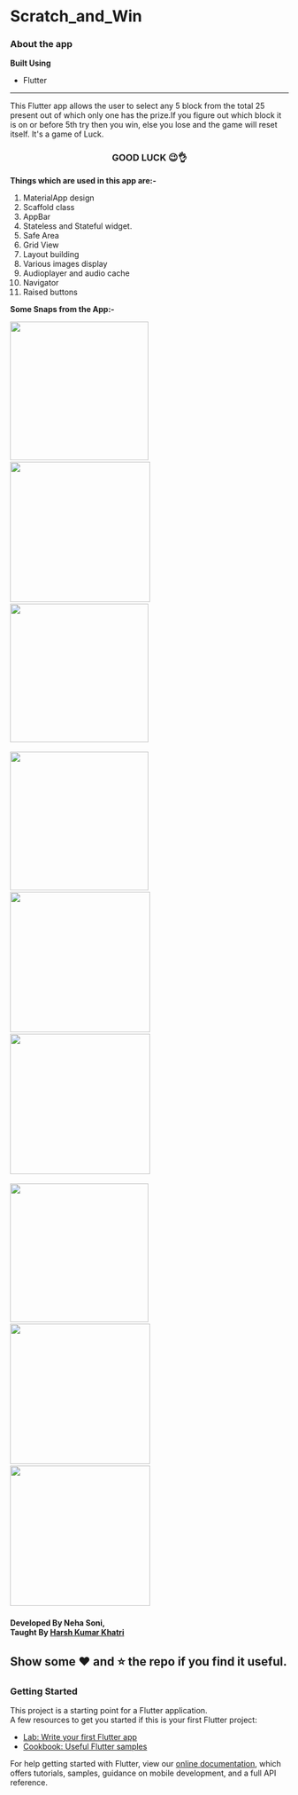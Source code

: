 # Scratch_and_Win
### About the app
<b>Built Using</b>
<ul><li>Flutter</li></ul>
<hr/>
This Flutter app allows the user to select any 5 block from the total 25 present out of which only one has the prize.If you figure out which block it is on or before 5th try then you win, else you lose and the game will reset itself. It's a game of Luck.
<h3 align="center">GOOD LUCK 😉👌</h3>
<b>Things which are used in this app are:-</b>
<ol>
  <li>MaterialApp design</li>
  <li>Scaffold class</li>
  <li>AppBar</li>
  <li>Stateless and Stateful widget.</li>
  <li>Safe Area</li>
  <li>Grid View</li>
  <li>Layout building</li>
  <li>Various images display</li>
  <li>Audioplayer and audio cache</li>
  <li>Navigator</li>
  <li>Raised buttons</li>
</ol>
<b>Some Snaps from the App:-</b>
<p float="left">
<img src="project_images/homepage.png" width="250"/> &nbsp; &nbsp;  &nbsp; &nbsp; &nbsp; &nbsp;  &nbsp; &nbsp;
<img src="project_images/gamerules.png" width="253"/> &nbsp; &nbsp;  &nbsp; &nbsp; &nbsp; &nbsp;  &nbsp; &nbsp;
<img src="project_images/playgame_1.png" width="250"/> &nbsp; &nbsp;  &nbsp; &nbsp; &nbsp; &nbsp;  &nbsp; &nbsp;  
</p>
<p float="left">
<img src="project_images/playgame_2.png" width="250"/> &nbsp; &nbsp;  &nbsp; &nbsp; &nbsp; &nbsp;  &nbsp; &nbsp;
<img src="project_images/playgame_3.png" width="253"/>  &nbsp; &nbsp;  &nbsp; &nbsp; &nbsp; &nbsp;  &nbsp; &nbsp;
<img src="project_images/playgame_4.png" width="253"/>  &nbsp; &nbsp;  &nbsp; &nbsp;  
</p>
<p float="left">
<img src="project_images/playgame_5.png" width="250"/> &nbsp; &nbsp;  &nbsp; &nbsp; &nbsp; &nbsp;  &nbsp; &nbsp;
<img src="project_images/playgame_6.png" width="253"/>  &nbsp; &nbsp;  &nbsp; &nbsp; &nbsp; &nbsp;  &nbsp; &nbsp;
<img src="project_images/playgame_7.png" width="253"/>  &nbsp; &nbsp;  &nbsp; &nbsp;  
</p>

<h4>Developed By Neha Soni,<br/>Taught By <a href="https://github.com/harshkumarkhatri">Harsh Kumar Khatri</a></h4>

## Show some ❤️ and ⭐ the repo if you find it useful.
 ### Getting Started
This project is a starting point for a Flutter application.
<br/>
A few resources to get you started if this is your first Flutter project:
<ul>
 <li>
  <a href="https://flutter.dev/docs/get-started/codelab">Lab: Write your first Flutter app</a>
 </li>
 <li>
  <a href="https://flutter.dev/docs/cookbook">Cookbook: Useful Flutter samples</a>
 </li>
 </ul>
For help getting started with Flutter, view our <a href="https://flutter.dev/docs">online documentation</a>, which offers tutorials, samples, guidance on mobile development, and a full API reference.
